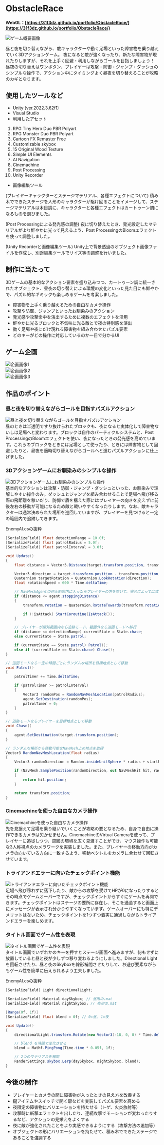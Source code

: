 # ObstacleRace
**WebGL：[https://31f3dz.github.io/portfolio/ObstacleRace/](https://31f3dz.github.io/portfolio/ObstacleRace/)**

![ゲーム概要画像](readmeImg/readmeImg_01.png)

昼と夜を切り替えながら、敵キャラクターや動く足場といった障害物を乗り越えていく3Dアクションゲーム。
夜になると敵が強くなったり、新たな障害物が現れたりしますが、それを上手く回避・利用しながらゴールを目指しましょう！
昼夜の切り替えはワンボタン、プレイヤーは攻撃・防御・ジャンプ・ダッシュのシンプルな操作で、アクション中にタイミングよく昼夜を切り替えることが攻略のカギとなります。

## 使用したツールなど
* Unity (ver.2022.3.62f1)
* Visual Studio
* 利用したアセット
1. RPG Tiny Hero Duo PBR Polyart
2. RPG Monster Duo PBR Polyart
3. Cartoon FX Remaster Free
4. Customizable skybox
5. 15 Original Wood Texture
6. Simple UI Elements
7. AI Navigation
8. Cinemachine
9. Post Processing
10. Unity Recorder
* 画像編集ツール

(プレイヤーキャラクターとステージマテリアル、各種エフェクトについて)
積み木でできたステージを人形のキャラクターが駆け回ることをイメージして、ステージマテリアルは木目調に、キャラクターと各種エフェクトはカートゥーン調になるものを選びました。

(Post Processingによる発光感の調整)
夜に切り替えたとき、発光設定したマテリアルがより鮮やかに光って見えるよう、Post ProcessingのBloomエフェクトを使って調整しました。

(Unity Recorderと画像編集ツール)
Unity上で背景透過のオブジェクト画像ファイルを作成し、別途編集ツールでサイズ等の調整を行いました。

## 制作に当たって
3Dゲームの基本的なアクション要素を盛り込みつつ、カートゥーン調に統一されたオブジェクト、昼夜の切り替えによる環境の変化といった見た目にも鮮やかで、パズル的なギミックも楽しめるゲームを考案しました。
* 障害物を上手く乗り越えるための自由なカメラ操作
* 攻撃や防御、ジャンプといったお馴染みのアクション
* 発光感や攻撃命中を演出するために複数のエフェクトを活用
* 鮮やかに光るブロックと不気味に光る敵とで夜の特別感を演出
* 動く足場や夜にだけ現れる障害物を組み合わせたパズル要素
* どのキーがどの操作に対応しているのか一目で分かるUI

## ゲーム企画
![企画画像1](readmeImg/readmeImg_02.png)  
![企画画像2](readmeImg/readmeImg_03.png)  
![企画画像3](readmeImg/readmeImg_04.png)  

## 作品のポイント
### 昼と夜を切り替えながらゴールを目指すパズルアクション
![昼と夜を切り替えながらゴールを目指すパズルアクション](readmeImg/readmeImg_05.png)  
昼のときは半透明ですり抜けられたブロックも、夜になると実体化して障害物ないしは足場へと変わります。ブロックは自作のパーティクルシステムと、Post ProcessingのBloomエフェクトを使い、夜になったときの発光感を高めています。これらのブロックをときには足場として使ったり、ときには障害物として回避したりと、昼夜を適時切り替えながらゴールへと進むパズルアクションに仕上げました。

### 3Dアクションゲームにお馴染みのシンプルな操作
![3Dアクションゲームにお馴染みのシンプルな操作](readmeImg/readmeImg_06.png)  
基本的なアクションは攻撃・防御・ジャンプ・ダッシュといった、お馴染みで理解しやすい操作のみ。ダッシュとジャンプを組み合わせることで足場へ飛び移る際の飛距離を稼いだり、防御で盾を構えた際にはプレイヤーの向きを変えずに前後左右の移動が可能になるため敵と戦いやすくなったりします。なお、敵キャラクターは通常決められた場所を巡回していますが、プレイヤーを見つけると一定の範囲内で追跡してきます。

EnemyAI.csの抜粋
```C#
[SerializeField] float detectionRange = 10.0f;
[SerializeField] float patrolRadius = 5.0f;
[SerializeField] float patrolInterval = 3.0f;

void Update()
{
    float distance = Vector3.Distance(target.transform.position, transform.position); // 敵キャラクターとプレイヤーとの距離

    Vector3 direction = target.transform.position - transform.position;
    Quaternion targetRotation = Quaternion.LookRotation(direction);
    float rotationSpeed = 600 * Time.deltaTime;

    // NavMeshAgentの停止範囲内に入ったらプレイヤーの方を向いて、場合によっては攻撃
    if (distance <= agent.stoppingDistance)
    {
        transform.rotation = Quaternion.RotateTowards(transform.rotation, targetRotation, rotationSpeed);

        if (!isAttack) StartCoroutine(IsAttack());
    }

    // プレイヤーが探知範囲内なら追跡モード、範囲外なら巡回モードへ移行
    if (distance <= detectionRange) currentState = State.chase;
    else currentState = State.patrol;

    if (currentState == State.patrol) Patrol();
    else if (currentState == State.chase) Chase();
}

// 巡回モードなら一定の時間ごとにランダムな場所を目標地点として移動
void Patrol()
{
    patrolTimer += Time.deltaTime;

    if (patrolTimer >= patrolInterval)
    {
        Vector3 randomPos = RandomNavMeshLocation(patrolRadius);
        agent.SetDestination(randomPos);
        patrolTimer = 0;
    }
}

// 追跡モードならプレイヤーを目標地点として移動
void Chase()
{
    agent.SetDestination(target.transform.position);
}

// ランダムな場所から移動可能なNavMesh上の地点を取得
Vector3 RandomNavMeshLocation(float radius)
{
    Vector3 randomDirection = Random.insideUnitSphere * radius + startPosition;

    if (NavMesh.SamplePosition(randomDirection, out NavMeshHit hit, radius, NavMesh.AllAreas))
    {
        return hit.position;
    }

    return transform.position;
}
```

### Cinemachineを使った自由なカメラ操作
![Cinemachineを使った自由なカメラ操作](readmeImg/readmeImg_07.png)  
先を見据えて足場を乗り継いでいくことが攻略の要となるため、自身で自由に操作できるカメラは欠かせません。CinemachineのVirtual Cameraを使って、プレイヤーに追従しつつ、周囲の環境を広く見渡すことができ、マウス操作も可能な3人称視点のカメラワークを実装しました。また、プレイヤーの移動方向がカメラの向いている方向に一致するよう、移動ベクトルをカメラに合わせて回転させています。

### トライアンドエラーに向いたチェックポイント機能
![トライアンドエラーに向いたチェックポイント機能](readmeImg/readmeImg_08.png)  
足場へ飛び移れずに落下したり、敵からの攻撃を受けてHPが0になったりするとその時点でゲームオーバーですが、チェックポイントからすぐにゲームを再開できます。チェックポイントはステージの要所に存在し、そこを通過すると画面上にメッセージが表示され分かりやすくなっています。ゲームオーバーにも特にデメリットはないため、チェックポイントを1つずつ着実に通過しながらトライアンドエラーを楽しめます。

### タイトル画面でゲーム性を表現
![タイトル画面でゲーム性を表現](readmeImg/readmeImg_09.png)  
タイトル画面でいずれかのキーを押すとステージ画面へ進みますが、何もせずに放置していると昼と夜が少しずつ移り変わるようにしました。Directional Lightを回転させたり、昼と夜のSkyboxを線形補間させたりして、お遊び要素ながらもゲーム性を簡単に伝えられるよう工夫しました。

EnemyAI.csの抜粋
```C#
[SerializeField] Light directionalLight;

[SerializeField] Material daySkybox; // 昼用の.mat
[SerializeField] Material nightSkybox; // 夜用の.mat

[Range(0f, 1f)]
[SerializeField] float blend = 0f; // 0=昼, 1=夜

void Update()
{
    directionalLight.transform.Rotate(new Vector3(-18, 0, 0) * Time.deltaTime);

    // blend を時間で変化させる
    blend = Mathf.PingPong(Time.time * 0.05f, 1f);

    // 2つのマテリアルを補間
    RenderSettings.skybox.Lerp(daySkybox, nightSkybox, blend);
}
```

## 今後の制作
* プレイヤーとカメラの間に障害物が入ったときの見え方を改善する
* 鍵アイテムやスイッチで開く扉などを実装してパズル要素を高める
* 夜限定の障害物にバリエーションを持たせる（トゲ、火炎放射等）
* 攻撃時に斬撃エフェクトを出したり、連続攻撃でモーションが変わったりするなど、アクションの見栄えをよくする
* 夜に敵が強化されたことをより実感できるようにする（攻撃方法の追加等）
* オブジェクトの形にバリエーションを持たせて、積み木でできたステージであることを強調する
